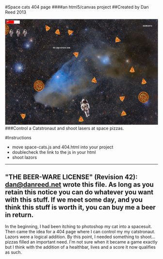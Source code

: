#Space cats 404 page
####an html5/canvas project
##Created by Dan Reed 2013

![Looks something like this:](/images/screenie.png "A Recent Screenshot")
###Control a Catstronaut and shoot lasers at space pizzas.

#Instructions
* move space-cats.js and 404.html into your project
* doublecheck the link to the js in your html
* shoot lazors


----------------------------------------------------------------------------
"THE BEER-WARE LICENSE" (Revision 42):
<dan@danreed.net> wrote this file. As long as you retain this notice you
can do whatever you want with this stuff. If we meet some day, and you think
this stuff is worth it, you can buy me a beer in return.
----------------------------------------------------------------------------

In the beginning, I had been itching to photoshop my cat into a spacesuit. Then came the idea for a 404 page where I can control my my catstronaut. Lazors were a logical addition. By this point, I needed something to shoot... pizzas filled an important need. I'm not sure when it became a game exactly but I think with the addition of a healthbar, lives and a score it now qualifies as such. 